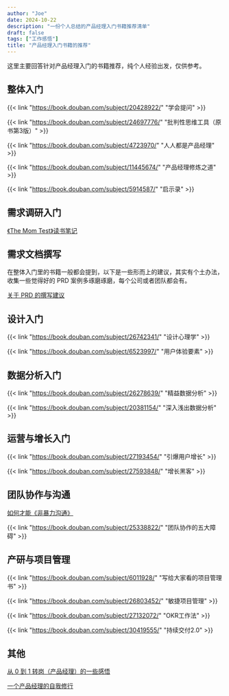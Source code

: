```yaml
---
author: "Joe"
date: 2024-10-22
description: "一份个人总结的产品经理入门书籍推荐清单"
draft: false
tags: ["工作感悟"]
title: "产品经理入门书籍的推荐"
---
```


这里主要回答针对产品经理入门的书籍推荐，纯个人经验出发，仅供参考。

## 整体入门

{{< link "https://book.douban.com/subject/20428922/" "学会提问" >}}

{{< link "https://book.douban.com/subject/24697776/" "批判性思维工具（原书第3版）" >}}

{{< link "https://book.douban.com/subject/4723970/" "人人都是产品经理" >}}

{{< link "https://book.douban.com/subject/11445674/" "产品经理修炼之道" >}}

{{< link "https://book.douban.com/subject/5914587/" "启示录" >}}

## 需求调研入门

[《The Mom Test》读书笔记](/posts/the-mom-test-du-shu-bi-ji)

## 需求文档撰写

在整体入门里的书籍一般都会提到，以下是一些形而上的建议，其实有个土办法，收集一些觉得好的 PRD 案例多琢磨琢磨，每个公司或者团队都会有。

[关于 PRD 的撰写建议](https://houjoe.notion.site/PRD-1278b0838b6880acb410cf2acc37fceb?pvs=4)

## 设计入门

{{< link "https://book.douban.com/subject/26742341/" "设计心理学" >}}

{{< link "https://book.douban.com/subject/6523997/" "用户体验要素" >}}

## 数据分析入门

{{< link "https://book.douban.com/subject/26278639/" "精益数据分析" >}}

{{< link "https://book.douban.com/subject/20381154/" "深入浅出数据分析" >}}

## 运营与增长入门

{{< link "https://book.douban.com/subject/27193454/" "引爆用户增长" >}}

{{< link "https://book.douban.com/subject/27593848/" "增长黑客" >}}

## 团队协作与沟通

[如何才能《非暴力沟通》](/posts/ru-he-cai-neng-fei-bao-li-gou-tong)

{{< link "https://book.douban.com/subject/25338822/" "团队协作的五大障碍" >}}

## 产研与项目管理

{{< link "https://book.douban.com/subject/6011928/" "写给大家看的项目管理书" >}}

{{< link "https://book.douban.com/subject/26803452/" "敏捷项目管理" >}}

{{< link "https://book.douban.com/subject/27132072/" "OKR工作法" >}}

{{< link "https://book.douban.com/subject/30419555/" "持续交付2.0" >}}

## 其他

[从 0 到 1 转岗（产品经理）的一些感悟](/posts/from-customer-service-to-product-manager-insights)

[一个产品经理的自我修行](/posts/product-manager-self-cultivation) 